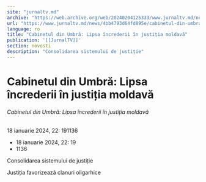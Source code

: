```yaml
---
site: "jurnaltv.md"
archive: "https://web.archive.org/web/20240204125333/www.jurnaltv.md/news/4bb4793d64fd895e/cabinetul-din-umbra-lipsa-increderii-in-justitia-moldava.html"
url: "https://www.jurnaltv.md/news/4bb4793d64fd895e/cabinetul-din-umbra-lipsa-increderii-in-justitia-moldava.html"
language: ro
title: "Cabinetul din Umbră: Lipsa încrederii în justiția moldavă"
publication: '[[JurnalTV]]'
section: novosti
description: "Consolidarea sistemului de justiție"
---
```


# Cabinetul din Umbră: Lipsa încrederii în justiția moldavă

###### Cabinetul din Umbră: Lipsa încrederii în justiția moldavă

18 ianuarie 2024, 22: 191136

- 18 ianuarie 2024, 22: 19
- 1136

Consolidarea sistemului de justiție

Justiția favorizează clanuri oligarhice